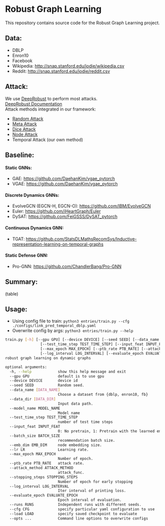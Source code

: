 # Robust Graph Learning  
This repository contains source code for the Robust Graph Learning project.


## Data:

- DBLP
- Enron10
- Facebook
- Wikipedia: http://snap.stanford.edu/jodie/wikipedia.csv
- Reddit: http://snap.stanford.edu/jodie/reddit.csv

## Attack:
We use [DeepRobust](https://github.com/DSE-MSU/DeepRobust) to perform most attacks.  
[DeepRobust Documentation](https://deeprobust.readthedocs.io/en/latest/)  
Attack methods integrated in our framework:  
- [Random Attack](https://deeprobust.readthedocs.io/en/latest/source/deeprobust.graph.global_attack.html#module-deeprobust.graph.global_attack.random_attack)
- [Meta Attack](https://deeprobust.readthedocs.io/en/latest/source/deeprobust.graph.global_attack.html#module-deeprobust.graph.global_attack.mettack)
- [Dice Attack](https://deeprobust.readthedocs.io/en/latest/source/deeprobust.graph.global_attack.html#module-deeprobust.graph.global_attack.dice)
- [Node Attack](https://deeprobust.readthedocs.io/en/latest/graph/node_embedding.html?highlight=node%20attack#node-embedding-attack)
- Temporal Attack (our own method)

## Baseline:

#### Static GNNs:

- GAE: https://github.com/DaehanKim/vgae_pytorch
- VGAE: https://github.com/DaehanKim/vgae_pytorch

#### Discrete Dynamics GNNs:

- EvolveGCN (EGCN-H, EGCN-O): https://github.com/IBM/EvolveGCN
- Euler: https://github.com/iHeartGraph/Euler
- DySAT: https://github.com/FeiGSSS/DySAT_pytorch

#### Continuous Dynamics GNN:

- TGAT: https://github.com/StatsDLMathsRecomSys/Inductive-representation-learning-on-temporal-graphs

#### Static Defense GNN:

- Pro-GNN: https://github.com/ChandlerBang/Pro-GNN

## Summary:

(table)

## Usage:

* Using config file to train: `python3 entries/train.py --cfg ./configs/link_pred_temporal_dblp.yaml`
* Overwrite config by args: `python3 entries/train.py --help`
```bash
train.py [-h] [--gpu GPU] [--device DEVICE] [--seed SEED] [--data_name [DATA_NAME]] [--data_dir [DATA_DIR]]     [--model_name MODEL_NAME]
                [--test_time_step TEST_TIME_STEP] [--input_feat INPUT_FEAT] [--batch_size BATCH_SIZE] [--emb_dim EMB_DIM] [--lr LR]
                [--max_epoch MAX_EPOCH] [--ptb_rate PTB_RATE] [--attack_method ATTACK_METHOD] [--stopping_steps STOPPING_STEPS]
                [--log_interval LOG_INTERVAL] [--evaluate_epoch EVALUATE_EPOCH] [--runs RUNS] [--cfg CFG] [--load LOAD] [--opts ...]
robust graph learning on dynamic graphs

optional arguments:
  -h, --help            show this help message and exit
  --gpu GPU             default is to use gpu
  --device DEVICE       device id
  --seed SEED           Random seed.
  --data_name [DATA_NAME]
                        Choose a dataset from {dblp, enron10, fb}
  --data_dir [DATA_DIR]
                        Input data path.
  --model_name MODEL_NAME
                        Model name
  --test_time_step TEST_TIME_STEP
                        number of test time steps
  --input_feat INPUT_FEAT
                        0: No pretrain, 1: Pretrain with the learned embeddings, 2: Pretrain with BERT.
  --batch_size BATCH_SIZE
                        recommendation batch size.
  --emb_dim EMB_DIM     node embedding size.
  --lr LR               Learning rate.
  --max_epoch MAX_EPOCH
                        Number of epoch.
  --ptb_rate PTB_RATE   attack rate.
  --attack_method ATTACK_METHOD
                        attack_func.
  --stopping_steps STOPPING_STEPS
                        Number of epoch for early stopping
  --log_interval LOG_INTERVAL
                        Iter interval of printing loss.
  --evaluate_epoch EVALUATE_EPOCH
                        Epoch interval of evaluation.
  --runs RUNS           Independent runs with different seeds.
  --cfg CFG             specify particular yaml configuration to use
  --load LOAD           specify saved checkpoint to evaluate
  --opts ...            Command line options to overwrite configs
```

